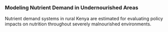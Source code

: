 ### Modeling Nutrient Demand in Undernourished Areas

Nutrient demand systems in rural Kenya are estimated for evaluating policy impacts on nutrition throughout severely malnourished environments.
